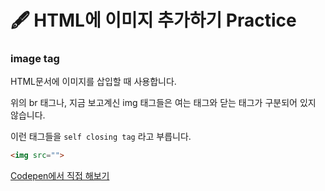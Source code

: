# 🖋  HTML에 이미지 추가하기 Practice

### image tag

HTML문서에 이미지를 삽입할 때 사용합니다.

위의 br 태그나, 지금 보고계신 img 태그들은 여는 태그와 닫는 태그가 구분되어 있지 않습니다.

이런 태그들을 `self closing tag` 라고 부릅니다.

```html
<img src="">
```

[Codepen에서 직접 해보기](https://codepen.io/vanillacoding/pen/dyZYNRJ?editors=1000)
